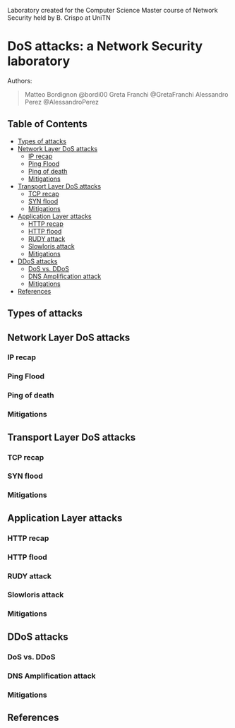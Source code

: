 Laboratory created for the Computer Science Master course of Network Security held by B. Crispo at  UniTN

# DoS attacks: a Network Security laboratory
Authors:
> Matteo Bordignon @bordi00
> Greta Franchi @GretaFranchi
> Alessandro Perez @AlessandroPerez

## Table of Contents
- [Types of attacks](#types-of-attacks)
- [Network Layer DoS attacks](#network-layer-dos-attacks)
  * [IP recap](#ip-recap)
  * [Ping Flood](#ping-flood)
  * [Ping of death](#ping-of-death)
  * [Mitigations](#mitigations)
- [Transport Layer DoS attacks](#transport-layer-dos-attacks)
  * [TCP recap](#tcp-recap)
  * [SYN flood](#syn-flood)
  * [Mitigations](#mitigations-1)
- [Application Layer attacks](#application-layer-attacks)
  * [HTTP recap](#http-recap)
  * [HTTP flood](#http-flood)
  * [RUDY attack](#rudy-attack)
  * [Slowloris attack](#slowloris-attack)
  * [Mitigations](#mitigations-2)
- [DDoS attacks](#ddos-attacks)
  * [DoS vs. DDoS](#dos-vs-ddos)
  * [DNS Amplification attack](#dns-amplification-attack)
  * [Mitigations](#mitigations-3)
- [References](#references)


## Types of attacks

## Network Layer DoS attacks
### IP recap
### Ping Flood
### Ping of death
### Mitigations

## Transport Layer DoS attacks
### TCP recap

### SYN flood 

### Mitigations

## Application Layer attacks
### HTTP recap

### HTTP flood

### RUDY attack

### Slowloris attack

### Mitigations

## DDoS attacks

### DoS vs. DDoS

### DNS Amplification attack

### Mitigations








## References
